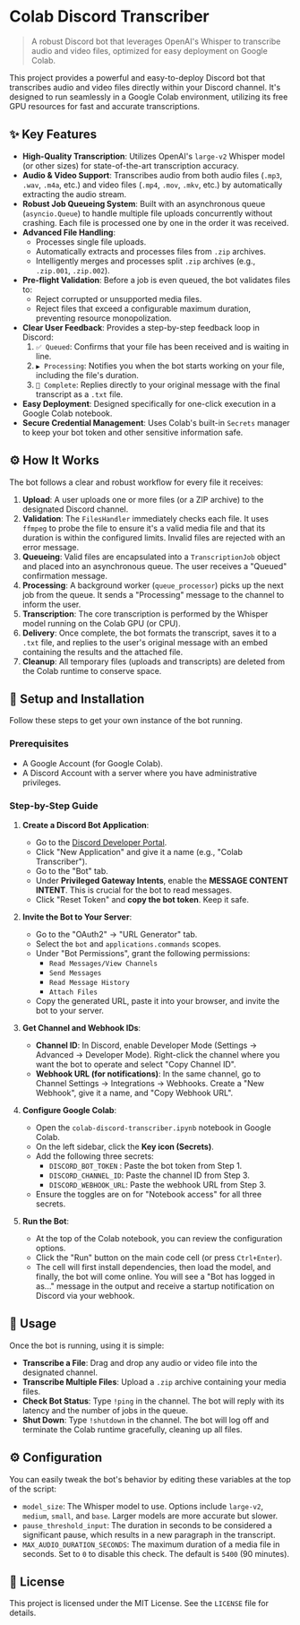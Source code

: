 # Colab Discord Transcriber

> A robust Discord bot that leverages OpenAI's Whisper to transcribe audio and video files, optimized for easy deployment on Google Colab.

This project provides a powerful and easy-to-deploy Discord bot that transcribes audio and video files directly within your Discord channel. It's designed to run seamlessly in a Google Colab environment, utilizing its free GPU resources for fast and accurate transcriptions.

## ✨ Key Features

*   **High-Quality Transcription**: Utilizes OpenAI's `large-v2` Whisper model (or other sizes) for state-of-the-art transcription accuracy.
*   **Audio & Video Support**: Transcribes audio from both audio files (`.mp3`, `.wav`, `.m4a`, etc.) and video files (`.mp4`, `.mov`, `.mkv`, etc.) by automatically extracting the audio stream.
*   **Robust Job Queueing System**: Built with an asynchronous queue (`asyncio.Queue`) to handle multiple file uploads concurrently without crashing. Each file is processed one by one in the order it was received.
*   **Advanced File Handling**:
    *   Processes single file uploads.
    *   Automatically extracts and processes files from `.zip` archives.
    *   Intelligently merges and processes split `.zip` archives (e.g., `.zip.001`, `.zip.002`).
*   **Pre-flight Validation**: Before a job is even queued, the bot validates files to:
    *   Reject corrupted or unsupported media files.
    *   Reject files that exceed a configurable maximum duration, preventing resource monopolization.
*   **Clear User Feedback**: Provides a step-by-step feedback loop in Discord:
    1.  `✅ Queued`: Confirms that your file has been received and is waiting in line.
    2.  `▶️ Processing`: Notifies you when the bot starts working on your file, including the file's duration.
    3.  `🎉 Complete`: Replies directly to your original message with the final transcript as a `.txt` file.
*   **Easy Deployment**: Designed specifically for one-click execution in a Google Colab notebook.
*   **Secure Credential Management**: Uses Colab's built-in `Secrets` manager to keep your bot token and other sensitive information safe.

## ⚙️ How It Works

The bot follows a clear and robust workflow for every file it receives:

1.  **Upload**: A user uploads one or more files (or a ZIP archive) to the designated Discord channel.
2.  **Validation**: The `FilesHandler` immediately checks each file. It uses `ffmpeg` to probe the file to ensure it's a valid media file and that its duration is within the configured limits. Invalid files are rejected with an error message.
3.  **Queueing**: Valid files are encapsulated into a `TranscriptionJob` object and placed into an asynchronous queue. The user receives a "Queued" confirmation message.
4.  **Processing**: A background worker (`queue_processor`) picks up the next job from the queue. It sends a "Processing" message to the channel to inform the user.
5.  **Transcription**: The core transcription is performed by the Whisper model running on the Colab GPU (or CPU).
6.  **Delivery**: Once complete, the bot formats the transcript, saves it to a `.txt` file, and replies to the user's original message with an embed containing the results and the attached file.
7.  **Cleanup**: All temporary files (uploads and transcripts) are deleted from the Colab runtime to conserve space.

## 🔧 Setup and Installation

Follow these steps to get your own instance of the bot running.

### Prerequisites

*   A Google Account (for Google Colab).
*   A Discord Account with a server where you have administrative privileges.

### Step-by-Step Guide

1.  **Create a Discord Bot Application**:
    *   Go to the [Discord Developer Portal](https://discord.com/developers/applications).
    *   Click "New Application" and give it a name (e.g., "Colab Transcriber").
    *   Go to the "Bot" tab.
    *   Under **Privileged Gateway Intents**, enable the **MESSAGE CONTENT INTENT**. This is crucial for the bot to read messages.
    *   Click "Reset Token" and **copy the bot token**. Keep it safe.

2.  **Invite the Bot to Your Server**:
    *   Go to the "OAuth2" -> "URL Generator" tab.
    *   Select the `bot` and `applications.commands` scopes.
    *   Under "Bot Permissions", grant the following permissions:
        *   `Read Messages/View Channels`
        *   `Send Messages`
        *   `Read Message History`
        *   `Attach Files`
    *   Copy the generated URL, paste it into your browser, and invite the bot to your server.

3.  **Get Channel and Webhook IDs**:
    *   **Channel ID**: In Discord, enable Developer Mode (Settings -> Advanced -> Developer Mode). Right-click the channel where you want the bot to operate and select "Copy Channel ID".
    *   **Webhook URL (for notifications)**: In the same channel, go to Channel Settings -> Integrations -> Webhooks. Create a "New Webhook", give it a name, and "Copy Webhook URL".

4.  **Configure Google Colab**:
    *   Open the `colab-discord-transcriber.ipynb` notebook in Google Colab.
    *   On the left sidebar, click the **Key icon (Secrets)**.
    *   Add the following three secrets:
        *   `DISCORD_BOT_TOKEN` : Paste the bot token from Step 1.
        *   `DISCORD_CHANNEL_ID`: Paste the channel ID from Step 3.
        *   `DISCORD_WEBHOOK_URL`: Paste the webhook URL from Step 3.
    *   Ensure the toggles are on for "Notebook access" for all three secrets.

5.  **Run the Bot**:
    *   At the top of the Colab notebook, you can review the configuration options.
    *   Click the "Run" button on the main code cell (or press `Ctrl+Enter`).
    *   The cell will first install dependencies, then load the model, and finally, the bot will come online. You will see a "Bot has logged in as..." message in the output and receive a startup notification on Discord via your webhook.

## 🚀 Usage

Once the bot is running, using it is simple:

*   **Transcribe a File**: Drag and drop any audio or video file into the designated channel.
*   **Transcribe Multiple Files**: Upload a `.zip` archive containing your media files.
*   **Check Bot Status**: Type `!ping` in the channel. The bot will reply with its latency and the number of jobs in the queue.
*   **Shut Down**: Type `!shutdown` in the channel. The bot will log off and terminate the Colab runtime gracefully, cleaning up all files.

## ⚙️ Configuration

You can easily tweak the bot's behavior by editing these variables at the top of the script:

*   `model_size`: The Whisper model to use. Options include `large-v2`, `medium`, `small`, and `base`. Larger models are more accurate but slower.
*   `pause_threshold_input`: The duration in seconds to be considered a significant pause, which results in a new paragraph in the transcript.
*   `MAX_AUDIO_DURATION_SECONDS`: The maximum duration of a media file in seconds. Set to `0` to disable this check. The default is `5400` (90 minutes).

## 📄 License

This project is licensed under the MIT License. See the `LICENSE` file for details.
